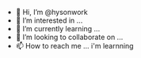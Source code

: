 - 👋 Hi, I’m @hysonwork
- 👀 I’m interested in ...
- 🌱 I’m currently learning ...
- 💞️ I’m looking to collaborate on ...
- 📫 How to reach me ...
i'm learnning

<!---
hysonwork/hysonwork is a ✨ special ✨ repository because its `README.md` (this file) appears on your GitHub profile.
You can click the Preview link to take a look at your changes.
--->
